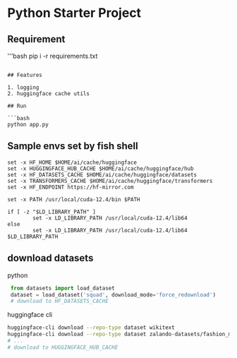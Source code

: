 # Python Starter Project

## Requirement

'''bash
pip i -r requirements.txt
```

## Features

1. logging
2. huggingface cache utils

## Run

```bash
python app.py
```


## Sample envs set by fish shell
```fish
set -x HF_HOME $HOME/ai/cache/huggingface
set -x HUGGINGFACE_HUB_CACHE $HOME/ai/cache/huggingface/hub
set -x HF_DATASETS_CACHE $HOME/ai/cache/huggingface/datasets
set -x TRANSFORMERS_CACHE $HOME/ai/cache/huggingface/transformers
set -x HF_ENDPOINT https://hf-mirror.com

set -x PATH /usr/local/cuda-12.4/bin $PATH

if [ -z "$LD_LIBRARY_PATH" ]
        set -x LD_LIBRARY_PATH /usr/local/cuda-12.4/lib64
else
        set -x LD_LIBRARY_PATH /usr/local/cuda-12.4/lib64 $LD_LIBRARY_PATH
```

## download datasets
python
```python
 from datasets import load_dataset
 dataset = load_dataset('squad', download_mode='force_redownload')
 # download to HF_DATASETS_CACHE
 ```
huggingface cli
```bash
huggingface-cli download --repo-type dataset wikitext
huggingface-cli download --repo-type dataset zalando-datasets/fashion_mnist
# ...
# download to HUGGINGFACE_HUB_CACHE
```